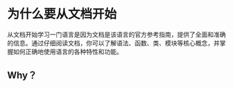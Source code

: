 <script setup>
import CVideo from '../components/CVideo.vue'
</script>

# 为什么要从文档开始

从文档开始学习一门语言是因为文档是该语言的官方参考指南，提供了全面和准确的信息。通过仔细阅读文档，你可以了解语法、函数、类、模块等核心概念，并掌握如何正确地使用语言的各种特性和功能。

## Why？

<!-- <CVideo src=""/> -->

